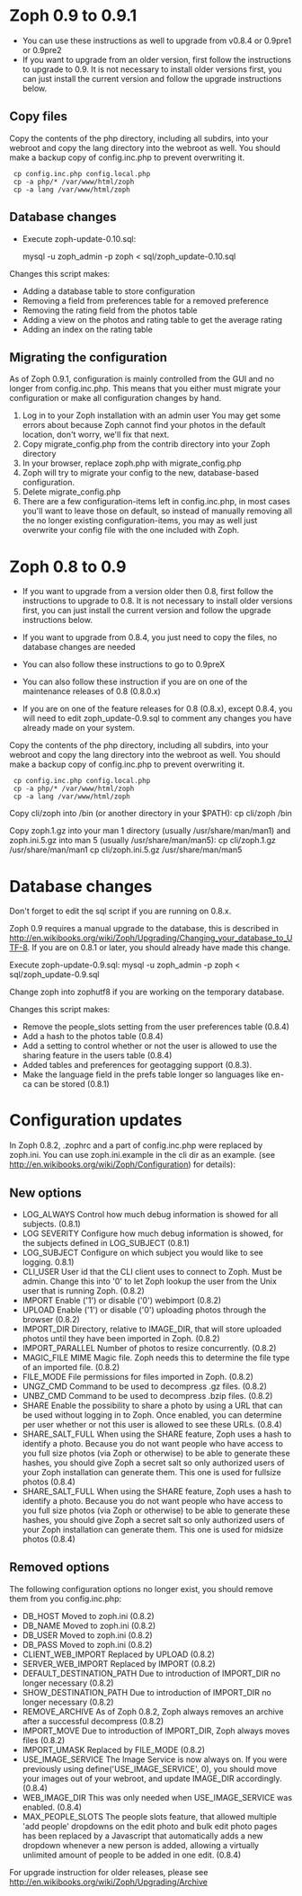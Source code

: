 
Zoph 0.9 to 0.9.1
=================
* You can use these instructions as well to upgrade from v0.8.4 or 0.9pre1 or 0.9pre2
* If you want to upgrade from an older version, first follow the instructions to upgrade to 0.9. It is not necessary to install older versions first, you can just install the current version and follow the upgrade instructions below.

Copy files
----------
Copy the contents of the php directory, including all subdirs, into your webroot and copy the lang directory into the webroot as well. You should make a backup copy of config.inc.php to prevent overwriting it.

     cp config.inc.php config.local.php
     cp -a php/* /var/www/html/zoph
     cp -a lang /var/www/html/zoph

Database changes
----------------
* Execute zoph-update-0.10.sql:

    mysql -u zoph_admin -p zoph < sql/zoph_update-0.10.sql

Changes this script makes:

* Adding a database table to store configuration
* Removing a field from preferences table for a removed preference
* Removing the rating field from the photos table
* Adding a view on the photos and rating table to get the average rating
* Adding an index on the rating table

Migrating the configuration
---------------------------
As of Zoph 0.9.1, configuration is mainly controlled from the GUI and no longer from config.inc.php. This means that you either must migrate your configuration or make all configuration changes by hand.
   1. Log in to your Zoph installation with an admin user
      You may get some errors about because Zoph cannot find your photos in the default location, don't worry, we'll fix that next.
   2. Copy migrate_config.php from the contrib directory into your Zoph directory
   3. In your browser, replace zoph.php with migrate_config.php
   4. Zoph will try to migrate your config to the new, database-based configuration.
   5. Delete migrate_config.php
   6. There are a few configuration-items left in config.inc.php, in most cases you'll want to leave those on default, so instead of 
      manually removing all the no longer existing configuration-items, you may as well just overwrite your config file with the one included with Zoph.


Zoph 0.8 to 0.9
===============

* If you want to upgrade from a version older then 0.8, first follow the instructions to upgrade to 0.8. It is not necessary to install older versions first, you can just install the current version and follow the upgrade instructions below.

* If you want to upgrade from 0.8.4, you just need to copy the files, no database changes are needed
* You can also follow these instructions to go to 0.9preX
* You can also follow these instruction if you are on one of the maintenance releases of 0.8 (0.8.0.x)

* If you are on one of the feature releases for 0.8 (0.8.x), except 0.8.4, you will need to edit zoph_update-0.9.sql to comment any changes you have already made on your system.

Copy the contents of the php directory, including all subdirs, into your webroot and copy the lang directory into the webroot as well. You should make a backup copy of config.inc.php to prevent overwriting it.

     cp config.inc.php config.local.php
     cp -a php/* /var/www/html/zoph
     cp -a lang /var/www/html/zoph

Copy cli/zoph into /bin (or another directory in your $PATH):
     cp cli/zoph /bin

Copy zoph.1.gz into your man 1 directory (usually /usr/share/man/man1) and zoph.ini.5.gz into man 5 (usually /usr/share/man/man5):
     cp cli/zoph.1.gz /usr/share/man/man1
     cp cli/zoph.ini.5.gz /usr/share/man/man5

Database changes
================

Don't forget to edit the sql script if you are running on 0.8.x.

Zoph 0.9 requires a manual upgrade to the database, this is described in http://en.wikibooks.org/wiki/Zoph/Upgrading/Changing_your_database_to_UTF-8. If you are on 0.8.1 or later, you should already have made this change.

Execute zoph-update-0.9.sql:
     mysql -u zoph_admin -p zoph < sql/zoph_update-0.9.sql

Change zoph into zophutf8 if you are working on the temporary database.

Changes this script makes:

* Remove the people_slots setting from the user preferences table (0.8.4)
* Add a hash to the photos table (0.8.4)
* Add a setting to control whether or not the user is allowed to use the sharing feature in the users table (0.8.4)
* Added tables and preferences for geotagging support (0.8.3).
* Make the language field in the prefs table longer so languages like en-ca can be stored (0.8.1)

Configuration updates
=====================

In Zoph 0.8.2, .zophrc and a part of config.inc.php were replaced by zoph.ini. You can use zoph.ini.example in the cli dir as an example. (see http://en.wikibooks.org/wiki/Zoph/Configuration) for details):

New options
-----------

* LOG_ALWAYS 
    Control how much debug information is showed for all subjects. (0.8.1)
* LOG SEVERITY 
    Configure how much debug information is showed, for the subjects defined in LOG_SUBJECT (0.8.1)
* LOG_SUBJECT 
    Configure on which subject you would like to see logging. 0.8.1)
* CLI_USER 
    User id that the CLI client uses to connect to Zoph. Must be admin. Change this into '0' to let Zoph lookup the user from the Unix user that is running Zoph. (0.8.2)
* IMPORT
    Enable ('1') or disable ('0') webimport (0.8.2)
* UPLOAD
    Enable ('1') or disable ('0') uploading photos through the browser (0.8.2)
* IMPORT_DIR
    Directory, relative to IMAGE_DIR, that will store uploaded photos until they have been imported in Zoph. (0.8.2)
* IMPORT_PARALLEL
    Number of photos to resize concurrently. (0.8.2)
* MAGIC_FILE
    MIME Magic file. Zoph needs this to determine the file type of an imported file. (0.8.2)
* FILE_MODE
    File permissions for files imported in Zoph. (0.8.2)
* UNGZ_CMD
    Command to be used to decompress .gz files. (0.8.2)
* UNBZ_CMD
    Command to be used to decompress .bzip files. (0.8.2)
* SHARE 
    Enable the possibility to share a photo by using a URL that can be used without logging in to Zoph. Once enabled, you can determine per user whether or not this user is allowed to see these URLs. (0.8.4)
* SHARE_SALT_FULL 
    When using the SHARE feature, Zoph uses a hash to identify a photo. Because you do not want people who have access to you full size photos (via Zoph or otherwise) to be able to generate these hashes, you should give Zoph a secret salt so only authorized users of your Zoph installation can generate them. This one is used for fullsize photos (0.8.4)
* SHARE_SALT_FULL 
    When using the SHARE feature, Zoph uses a hash to identify a photo. Because you do not want people who have access to you full size photos (via Zoph or otherwise) to be able to generate these hashes, you should give Zoph a secret salt so only authorized users of your Zoph installation can generate them. This one is used for midsize photos (0.8.4)

Removed options
---------------

The following configuration options no longer exist, you should remove them from you config.inc.php:

* DB_HOST 
    Moved to zoph.ini (0.8.2)
* DB_NAME 
    Moved to zoph.ini (0.8.2)
* DB_USER 
    Moved to zoph.ini (0.8.2)
* DB_PASS 
    Moved to zoph.ini (0.8.2)
* CLIENT_WEB_IMPORT 
    Replaced by UPLOAD (0.8.2)
* SERVER_WEB_IMPORT 
    Replaced by IMPORT (0.8.2)
* DEFAULT_DESTINATION_PATH 
    Due to introduction of IMPORT_DIR no longer necessary (0.8.2)
* SHOW_DESTINATION_PATH 
    Due to introduction of IMPORT_DIR no longer necessary (0.8.2)
* REMOVE_ARCHIVE 
    As of Zoph 0.8.2, Zoph always removes an archive after a successful decompress (0.8.2)
* IMPORT_MOVE 
    Due to introduction of IMPORT_DIR, Zoph always moves files (0.8.2)
* IMPORT_UMASK 
    Replaced by FILE_MODE (0.8.2)
* USE_IMAGE_SERVICE 
    The Image Service is now always on. If you were previously using define('USE_IMAGE_SERVICE', 0), you should move your images out of your webroot, and update IMAGE_DIR accordingly. (0.8.4)
* WEB_IMAGE_DIR 
    This was only needed when USE_IMAGE_SERVICE was enabled. (0.8.4)
* MAX_PEOPLE_SLOTS 
    The people slots feature, that allowed multiple 'add people' dropdowns on the edit photo and bulk edit photo pages has been replaced by a Javascript that automatically adds a new dropdown whenever a new person is added, allowing a virtually unlimited amount of people to be added in one edit. (0.8.4)

For upgrade instruction for older releases, please see http://en.wikibooks.org/wiki/Zoph/Upgrading/Archive
